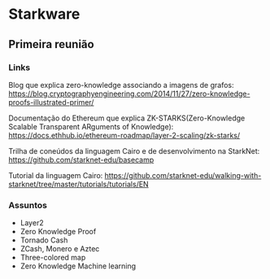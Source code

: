 # Starkware

## Primeira reunião
### Links
Blog que explica zero-knowledge associando a imagens de grafos:
https://blog.cryptographyengineering.com/2014/11/27/zero-knowledge-proofs-illustrated-primer/

Documentação do Ethereum que explica ZK-STARKS(Zero-Knowledge Scalable Transparent ARguments of Knowledge):
https://docs.ethhub.io/ethereum-roadmap/layer-2-scaling/zk-starks/

Trilha de coneúdos da linguagem Cairo e de desenvolvimento na StarkNet:
https://github.com/starknet-edu/basecamp 

Tutorial da linguagem Cairo:
https://github.com/starknet-edu/walking-with-starknet/tree/master/tutorials/tutorials/EN

### Assuntos
- Layer2
- Zero Knowledge Proof
- Tornado Cash
- ZCash, Monero e Aztec
- Three-colored map
- Zero Knowledge Machine learning
